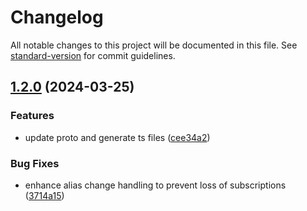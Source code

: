 # Changelog

All notable changes to this project will be documented in this file. See [standard-version](https://github.com/conventional-changelog/standard-version) for commit guidelines.

## [1.2.0](https://github.com/openfeed-org/sdk-js/compare/1.1.6...1.2.0) (2024-03-25)


### Features

* update proto and generate ts files ([cee34a2](https://github.com/openfeed-org/sdk-js/commit/cee34a2f35a5e35ab6c28f9d65dbe71800727819))


### Bug Fixes

* enhance alias change handling to prevent loss of subscriptions ([3714a15](https://github.com/openfeed-org/sdk-js/commit/3714a15f57e1da81876d2c18828823df452b524d))
